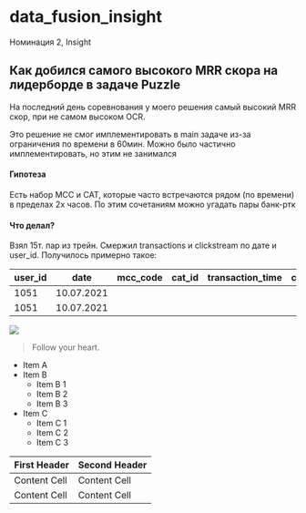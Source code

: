 # data_fusion_insight
Номинация 2, Insight

## Как добился самого высокого MRR скора на лидерборде в задаче Puzzle
На последний день соревнования у моего решения самый высокий MRR скор, при не самом высоком OCR. 

Это решение не смог имплементировать в main задаче из-за ограничения по времени в 60мин. Можно было частично имплементировать, но этим не занимался

#### Гипотеза
Есть набор MCC и CAT, которые часто встречаются рядом (по времени) в пределах 2х часов. По этим сочетаниям можно угадать пары банк-ртк

#### Что делал?
Взял 15т. пар из трейн. Смержил transactions и clickstream по дате и user_id. Получилось примерно такое:

user_id  | date | mcc_code | cat_id | transaction_time | clickstream_time | delta_time_absolute_value
-------- | -----| -------- |------ |------ |------ |------ 
1051  | 10.07.2021 |  |   |   |   |  
1051  | 10.07.2021  |  |   |   |   |  




![](https://pandao.github.io/editor.md/examples/images/4.jpg)

> Follow your heart.

+ Item A
+ Item B
    + Item B 1
    + Item B 2
    + Item B 3
+ Item C
    * Item C 1
    * Item C 2
    * Item C 3


First Header  | Second Header
------------- | -------------
Content Cell  | Content Cell
Content Cell  | Content Cell 
